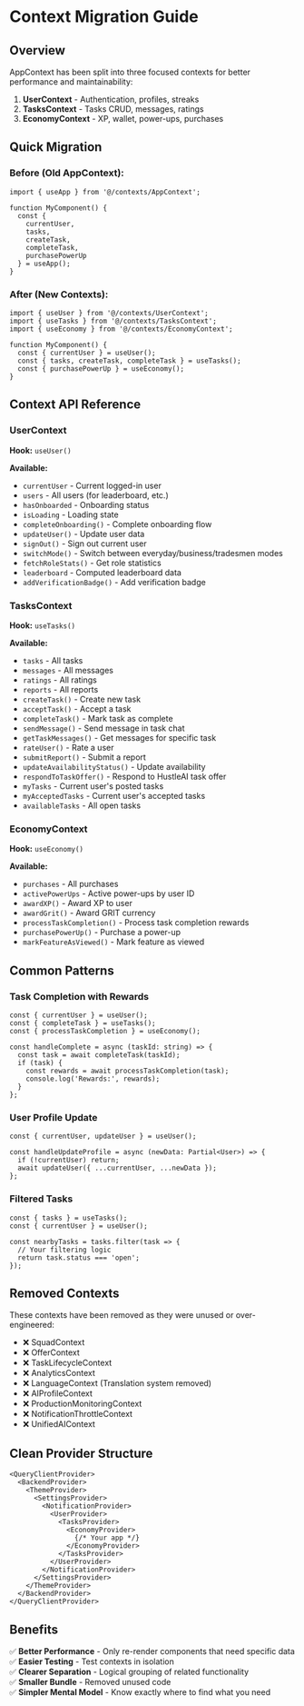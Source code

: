 # Context Migration Guide

## Overview
AppContext has been split into three focused contexts for better performance and maintainability:

1. **UserContext** - Authentication, profiles, streaks
2. **TasksContext** - Tasks CRUD, messages, ratings
3. **EconomyContext** - XP, wallet, power-ups, purchases

## Quick Migration

### Before (Old AppContext):
```tsx
import { useApp } from '@/contexts/AppContext';

function MyComponent() {
  const { 
    currentUser, 
    tasks, 
    createTask, 
    completeTask,
    purchasePowerUp 
  } = useApp();
}
```

### After (New Contexts):
```tsx
import { useUser } from '@/contexts/UserContext';
import { useTasks } from '@/contexts/TasksContext';
import { useEconomy } from '@/contexts/EconomyContext';

function MyComponent() {
  const { currentUser } = useUser();
  const { tasks, createTask, completeTask } = useTasks();
  const { purchasePowerUp } = useEconomy();
}
```

## Context API Reference

### UserContext
**Hook:** `useUser()`

**Available:**
- `currentUser` - Current logged-in user
- `users` - All users (for leaderboard, etc.)
- `hasOnboarded` - Onboarding status
- `isLoading` - Loading state
- `completeOnboarding()` - Complete onboarding flow
- `updateUser()` - Update user data
- `signOut()` - Sign out current user
- `switchMode()` - Switch between everyday/business/tradesmen modes
- `fetchRoleStats()` - Get role statistics
- `leaderboard` - Computed leaderboard data
- `addVerificationBadge()` - Add verification badge

### TasksContext
**Hook:** `useTasks()`

**Available:**
- `tasks` - All tasks
- `messages` - All messages
- `ratings` - All ratings
- `reports` - All reports
- `createTask()` - Create new task
- `acceptTask()` - Accept a task
- `completeTask()` - Mark task as complete
- `sendMessage()` - Send message in task chat
- `getTaskMessages()` - Get messages for specific task
- `rateUser()` - Rate a user
- `submitReport()` - Submit a report
- `updateAvailabilityStatus()` - Update availability
- `respondToTaskOffer()` - Respond to HustleAI task offer
- `myTasks` - Current user's posted tasks
- `myAcceptedTasks` - Current user's accepted tasks
- `availableTasks` - All open tasks

### EconomyContext
**Hook:** `useEconomy()`

**Available:**
- `purchases` - All purchases
- `activePowerUps` - Active power-ups by user ID
- `awardXP()` - Award XP to user
- `awardGrit()` - Award GRIT currency
- `processTaskCompletion()` - Process task completion rewards
- `purchasePowerUp()` - Purchase a power-up
- `markFeatureAsViewed()` - Mark feature as viewed

## Common Patterns

### Task Completion with Rewards
```tsx
const { currentUser } = useUser();
const { completeTask } = useTasks();
const { processTaskCompletion } = useEconomy();

const handleComplete = async (taskId: string) => {
  const task = await completeTask(taskId);
  if (task) {
    const rewards = await processTaskCompletion(task);
    console.log('Rewards:', rewards);
  }
};
```

### User Profile Update
```tsx
const { currentUser, updateUser } = useUser();

const handleUpdateProfile = async (newData: Partial<User>) => {
  if (!currentUser) return;
  await updateUser({ ...currentUser, ...newData });
};
```

### Filtered Tasks
```tsx
const { tasks } = useTasks();
const { currentUser } = useUser();

const nearbyTasks = tasks.filter(task => {
  // Your filtering logic
  return task.status === 'open';
});
```

## Removed Contexts

These contexts have been removed as they were unused or over-engineered:
- ❌ SquadContext
- ❌ OfferContext
- ❌ TaskLifecycleContext
- ❌ AnalyticsContext
- ❌ LanguageContext (Translation system removed)
- ❌ AIProfileContext
- ❌ ProductionMonitoringContext
- ❌ NotificationThrottleContext
- ❌ UnifiedAIContext

## Clean Provider Structure

```tsx
<QueryClientProvider>
  <BackendProvider>
    <ThemeProvider>
      <SettingsProvider>
        <NotificationProvider>
          <UserProvider>
            <TasksProvider>
              <EconomyProvider>
                {/* Your app */}
              </EconomyProvider>
            </TasksProvider>
          </UserProvider>
        </NotificationProvider>
      </SettingsProvider>
    </ThemeProvider>
  </BackendProvider>
</QueryClientProvider>
```

## Benefits

✅ **Better Performance** - Only re-render components that need specific data  
✅ **Easier Testing** - Test contexts in isolation  
✅ **Clearer Separation** - Logical grouping of related functionality  
✅ **Smaller Bundle** - Removed unused code  
✅ **Simpler Mental Model** - Know exactly where to find what you need
